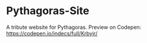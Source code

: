 # Pythagoras-Site
A tribute website for Pythagoras.
Preview on Codepen: https://codepen.io/indecs/full/Krbyjr/

